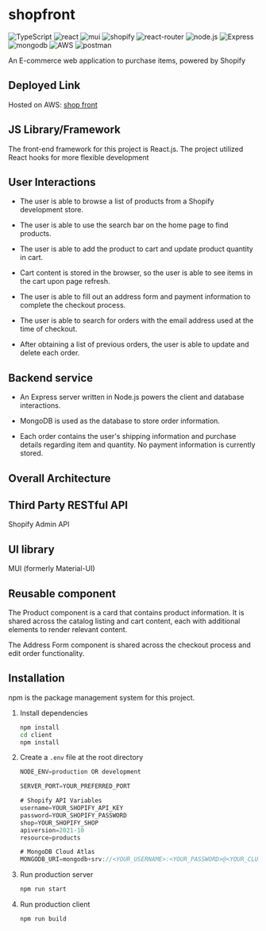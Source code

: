 # shopfront

![TypeScript](https://img.shields.io/badge/TypeScript-007ACC?style=for-the-badge&logo=typescript&logoColor=white)
![react](https://img.shields.io/badge/React-20232A?style=for-the-badge&logo=react&logoColor=61DAFB)
![mui](https://img.shields.io/badge/Material--UI-0081CB?style=for-the-badge&logo=material-ui&logoColor=white)
![shopify](https://img.shields.io/badge/shopify-8DB543?style=for-the-badge&logo=Shopify&logoColor=white)
![react-router](https://img.shields.io/badge/React_Router-CA4245?style=for-the-badge&logo=react-router&logoColor=white)
![node.js](https://img.shields.io/badge/Node.js-20232A?style=for-the-badge&logo=nodedotjs&logoColor=green)
![Express](https://img.shields.io/badge/-Express-20232A?style=for-the-badge&logo=express&logoColor=yellow)
![mongodb](https://img.shields.io/badge/MongoDB-white?style=for-the-badge&logo=mongodb&logoColor=4EA94B)
![AWS](https://img.shields.io/badge/Amazon_AWS-FF9900?style=for-the-badge&logo=amazonaws&logoColor=white)
![postman](https://img.shields.io/badge/Postman-FF6C37?style=for-the-badge&logo=Postman&logoColor=white)

An E-commerce web application to purchase items, powered by Shopify

## Deployed Link

Hosted on AWS: [shop front](http://18.220.110.158/)

## JS Library/Framework

The front-end framework for this project is React.js.
The project utilized React hooks for more flexible development

## User Interactions

- The user is able to browse a list of products from a Shopify development store.

- The user is able to use the search bar on the home page to find products.

- The user is able to add the product to cart and update product quantity in cart.

- Cart content is stored in the browser, so the user is able to see items in the cart upon page refresh.

- The user is able to fill out an address form and payment information to complete the checkout process.

- The user is able to search for orders with the email address used at the time of checkout.

- After obtaining a list of previous orders, the user is able to update and delete each order.

## Backend service

- An Express server written in Node.js powers the client and database interactions.

- MongoDB is used as the database to store order information.

- Each order contains the user's shipping information and purchase details regarding item and quantity. No payment information is currently stored.

## Overall Architecture



## Third Party RESTful API

Shopify Admin API

## UI library

MUI (formerly Material-UI)

## Reusable component

The Product component is a card that contains product information. It is shared across the catalog listing and cart content, each with additional elements to render relevant content.

The Address Form component is shared across the checkout process and edit order functionality.

## Installation

npm is the package management system for this project.

1. Install dependencies

   ```sh
   npm install
   cd client
   npm install
   ```

2. Create a `.env` file at the root directory

   ```js
   NODE_ENV=production OR development

   SERVER_PORT=YOUR_PREFERRED_PORT

   # Shopify API Variables
   username=YOUR_SHOPIFY_API_KEY
   password=YOUR_SHOPIFY_PASSWORD
   shop=YOUR_SHOPIFY_SHOP
   apiversion=2021-10
   resource=products

   # MongoDB Cloud Atlas
   MONGODB_URI=mongodb+srv://<YOUR_USERNAME>:<YOUR_PASSWORD>@<YOUR_CLUSTER>.ytgwd.mongodb.net/<YOUR_DATABASE>?retryWrites=true&w=majority
   ```

3. Run production server

   ```sh
   npm run start
   ```

4. Run production client

   ```sh
   npm run build
   ```
